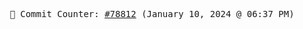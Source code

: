 <p align="center">
    <samp>
        📮 Commit Counter: <a href="https://github.com/Javascript-void0/Javascript-void0/commits/main">#78812</a> (January 10, 2024 @ 06:37 PM)
    </samp>
</p>